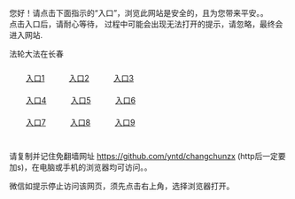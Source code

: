 您好！请点击下面指示的“入口”，浏览此网站是安全的，且为您带来平安。。 <br/>
点击入口后，请耐心等待， 过程中可能会出现无法打开的提示，请忽略，最终会进入网站. </br>

法轮大法在长春<br/>
<div style="padding:10px"><a style="margin:20px" target="_blank" href="https://d24xpxepcy48as.cloudfront.net/2Qpsp?sijkmv" id="ccLink1" rel="nofollow">入口1</a> <a target="_blank" style="margin:20px" href="https://dvz3f8h5oqz2b.cloudfront.net/2Qpsp?hjisr" id="ccLink2" rel="nofollow">入口2</a> <a style="margin:20px" target="_blank" href="https://d1i5pj6xbvfmxl.cloudfront.net/2Qpsp?mbnwzxn" id="ccLink3" rel="nofollow">入口3</a></div>

<div style="padding:10px" ><a style="margin:20px" target="_blank" href="https://d24xpxepcy48as.cloudfront.net/2Qpsp?sijkmv" id="ccLink4" rel="nofollow">入口4</a> <a style="margin:20px" href="https://dvz3f8h5oqz2b.cloudfront.net/2Qpsp?hjisr" target="_blank" id="ccLink5" rel="nofollow">入口5</a> <a style="margin:20px" href="https://d1i5pj6xbvfmxl.cloudfront.net/2Qpsp?mbnwzxn" target="_blank" id="ccLink6" rel="nofollow">入口6</a></div>

<div style="padding:10px"><a style="margin:20px" target="_blank" href="https://d24xpxepcy48as.cloudfront.net/2Qpsp?sijkmv" id="ccLink7" rel="nofollow">入口7</a> <a style="margin:20px" href="https://dvz3f8h5oqz2b.cloudfront.net/2Qpsp?hjisr" target="_blank" id="ccLink8" rel="nofollow">入口8</a> <a style="margin:20px" target="_blank" href="https://d1i5pj6xbvfmxl.cloudfront.net/2Qpsp?mbnwzxn" id="ccLink9" rel="nofollow">入口9</a></div>

<br/>



请复制并记住免翻墙网址 https://github.com/yntd/changchunzx (http后一定要加s)，在电脑或手机的浏览器均可访问。。<br/>

微信如提示停止访问该网页，须先点击右上角，选择浏览器打开。

